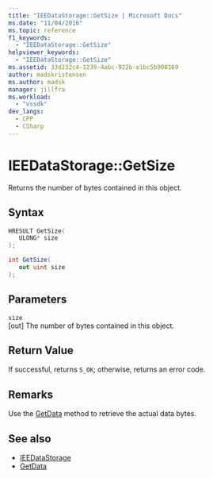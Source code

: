 ```yaml
---
title: "IEEDataStorage::GetSize | Microsoft Docs"
ms.date: "11/04/2016"
ms.topic: reference
f1_keywords:
  - "IEEDataStorage::GetSize"
helpviewer_keywords:
  - "IEEDataStorage::GetSize"
ms.assetid: 33d232c4-1239-4abc-922b-e1bc5b908169
author: madskristensen
ms.author: madsk
manager: jillfra
ms.workload:
  - "vssdk"
dev_langs:
  - CPP
  - CSharp
---
```

# IEEDataStorage::GetSize
Returns the number of bytes contained in this object.

## Syntax

```cpp
HRESULT GetSize(
   ULONG* size
);
```

```csharp
int GetSize(
   out uint size
);
```

## Parameters
`size`\
[out] The number of bytes contained in this object.

## Return Value
 If successful, returns `S_OK`; otherwise, returns an error code.

## Remarks
 Use the [GetData](../../../extensibility/debugger/reference/ieedatastorage-getdata.md) method to retrieve the actual data bytes.

## See also
- [IEEDataStorage](../../../extensibility/debugger/reference/ieedatastorage.md)
- [GetData](../../../extensibility/debugger/reference/ieedatastorage-getdata.md)
